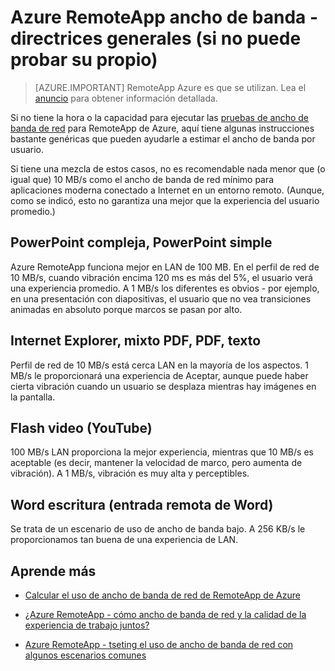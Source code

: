 <properties 
    pageTitle="Azure RemoteApp ancho de banda - directrices generales | Microsoft Azure"
    description="Comprender algunas reglas de ancho de banda de red básica para las aplicaciones y sus colecciones de RemoteApp de Azure."
    services="remoteapp"
    documentationCenter="" 
    authors="lizap" 
    manager="mbaldwin" />

<tags 
    ms.service="remoteapp" 
    ms.workload="compute" 
    ms.tgt_pltfrm="na" 
    ms.devlang="na" 
    ms.topic="article" 
    ms.date="08/15/2016" 
    ms.author="elizapo" />
    
# <a name="azure-remoteapp-network-bandwidth---general-guidelines-if-you-cant-test-your-own"></a>Azure RemoteApp ancho de banda - directrices generales (si no puede probar su propio)

> [AZURE.IMPORTANT]
> RemoteApp Azure es que se utilizan. Lea el [anuncio](https://go.microsoft.com/fwlink/?linkid=821148) para obtener información detallada.

Si no tiene la hora o la capacidad para ejecutar las [pruebas de ancho de banda de red](remoteapp-bandwidthtests.md) para RemoteApp de Azure, aquí tiene algunas instrucciones bastante genéricas que pueden ayudarle a estimar el ancho de banda por usuario.

Si tiene una mezcla de estos casos, no es recomendable nada menor que (o igual que) 10 MB/s como el ancho de banda de red mínimo para aplicaciones moderna conectado a Internet en un entorno remoto. (Aunque, como se indicó, esto no garantiza una mejor que la experiencia del usuario promedio.)

## <a name="complex-powerpoint-simple-powerpoint"></a>PowerPoint compleja, PowerPoint simple

Azure RemoteApp funciona mejor en LAN de 100 MB. En el perfil de red de 10 MB/s, cuando vibración encima 120 ms es más del 5%, el usuario verá una experiencia promedio. A 1 MB/s los diferentes es obvios - por ejemplo, en una presentación con diapositivas, el usuario que no vea transiciones animadas en absoluto porque marcos se pasan por alto.

## <a name="internet-explorer-mixed-pdf-pdf-text"></a>Internet Explorer, mixto PDF, PDF, texto

Perfil de red de 10 MB/s está cerca LAN en la mayoría de los aspectos. 1 MB/s le proporcionará una experiencia de Aceptar, aunque puede haber cierta vibración cuando un usuario se desplaza mientras hay imágenes en la pantalla.

## <a name="flash-video-youtube"></a>Flash video (YouTube)

100 MB/s LAN proporciona la mejor experiencia, mientras que 10 MB/s es aceptable (es decir, mantener la velocidad de marco, pero aumenta de vibración). A 1 MB/s, vibración es muy alta y perceptibles.

## <a name="word-typing-word-remote-input"></a>Word escritura (entrada remota de Word)
Se trata de un escenario de uso de ancho de banda bajo. A 256 KB/s le proporcionamos tan buena de una experiencia de LAN.

## <a name="learn-more"></a>Aprende más
- [Calcular el uso de ancho de banda de red de RemoteApp de Azure](remoteapp-bandwidth.md)

- [¿Azure RemoteApp - cómo ancho de banda de red y la calidad de la experiencia de trabajo juntos?](remoteapp-bandwidthexperience.md)

- [Azure RemoteApp - tseting el uso de ancho de banda de red con algunos escenarios comunes](remoteapp-bandwidthtests.md)
